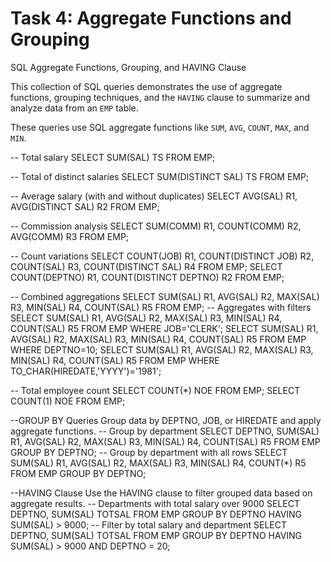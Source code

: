# Task 4: Aggregate Functions and Grouping
SQL Aggregate Functions, Grouping, and HAVING Clause

This collection of SQL queries demonstrates the use of aggregate functions, grouping techniques, and the `HAVING` clause to summarize and analyze data from an `EMP` table.

These queries use SQL aggregate functions like `SUM`, `AVG`, `COUNT`, `MAX`, and `MIN`.

-- Total salary
SELECT SUM(SAL) TS FROM EMP;

-- Total of distinct salaries
SELECT SUM(DISTINCT SAL) TS FROM EMP;

-- Average salary (with and without duplicates)
SELECT AVG(SAL) R1, AVG(DISTINCT SAL) R2 FROM EMP;

-- Commission analysis
SELECT SUM(COMM) R1, COUNT(COMM) R2, AVG(COMM) R3 FROM EMP;

-- Count variations
SELECT COUNT(JOB) R1, COUNT(DISTINCT JOB) R2, COUNT(SAL) R3, COUNT(DISTINCT SAL) R4 FROM EMP;
SELECT COUNT(DEPTNO) R1, COUNT(DISTINCT DEPTNO) R2 FROM EMP;

-- Combined aggregations
SELECT SUM(SAL) R1, AVG(SAL) R2, MAX(SAL) R3, MIN(SAL) R4, COUNT(SAL) R5 FROM EMP;
-- Aggregates with filters
SELECT SUM(SAL) R1, AVG(SAL) R2, MAX(SAL) R3, MIN(SAL) R4, COUNT(SAL) R5 FROM EMP WHERE JOB='CLERK';
SELECT SUM(SAL) R1, AVG(SAL) R2, MAX(SAL) R3, MIN(SAL) R4, COUNT(SAL) R5 FROM EMP WHERE DEPTNO=10;
SELECT SUM(SAL) R1, AVG(SAL) R2, MAX(SAL) R3, MIN(SAL) R4, COUNT(SAL) R5 FROM EMP WHERE TO_CHAR(HIREDATE,'YYYY')='1981';

-- Total employee count
SELECT COUNT(*) NOE FROM EMP;
SELECT COUNT(1) NOE FROM EMP;

--GROUP BY Queries
Group data by DEPTNO, JOB, or HIREDATE and apply aggregate functions.
-- Group by department
SELECT DEPTNO, SUM(SAL) R1, AVG(SAL) R2, MAX(SAL) R3, MIN(SAL) R4, COUNT(SAL) R5 FROM EMP GROUP BY DEPTNO;
-- Group by department with all rows
SELECT SUM(SAL) R1, AVG(SAL) R2, MAX(SAL) R3, MIN(SAL) R4, COUNT(*) R5 FROM EMP GROUP BY DEPTNO;

--HAVING Clause
Use the HAVING clause to filter grouped data based on aggregate results.
-- Departments with total salary over 9000
SELECT DEPTNO, SUM(SAL) TOTSAL FROM EMP GROUP BY DEPTNO HAVING SUM(SAL) > 9000;
-- Filter by total salary and department
SELECT DEPTNO, SUM(SAL) TOTSAL FROM EMP GROUP BY DEPTNO HAVING SUM(SAL) > 9000 AND DEPTNO = 20;
